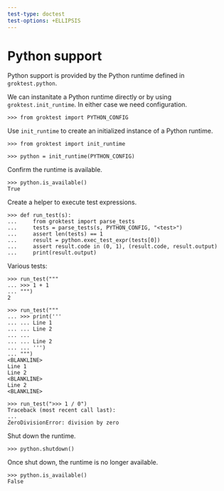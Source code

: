 ```yaml
---
test-type: doctest
test-options: +ELLIPSIS
---
```


# Python support

Python support is provided by the Python runtime defined in
`groktest.python`.

We can instanitate a Python runtime directly or by using
`groktest.init_runtime`. In either case we need configuration.

    >>> from groktest import PYTHON_CONFIG

Use `init_runtime` to create an initialized instance of a Python
runtime.

    >>> from groktest import init_runtime

    >>> python = init_runtime(PYTHON_CONFIG)

Confirm the runtime is available.

    >>> python.is_available()
    True

Create a helper to execute test expressions.

    >>> def run_test(s):
    ...     from groktest import parse_tests
    ...     tests = parse_tests(s, PYTHON_CONFIG, "<test>")
    ...     assert len(tests) == 1
    ...     result = python.exec_test_expr(tests[0])
    ...     assert result.code in (0, 1), (result.code, result.output)
    ...     print(result.output)

Various tests:

    >>> run_test("""
    ... >>> 1 + 1
    ... """)
    2

    >>> run_test("""
    ... >>> print('''
    ... ... Line 1
    ... ... Line 2
    ... ...
    ... ... Line 2
    ... ... ''')
    ... """)
    <BLANKLINE>
    Line 1
    Line 2
    <BLANKLINE>
    Line 2
    <BLANKLINE>

    >>> run_test(">>> 1 / 0")
    Traceback (most recent call last):
    ...
    ZeroDivisionError: division by zero

Shut down the runtime.

    >>> python.shutdown()

Once shut down, the runtime is no longer available.

    >>> python.is_available()
    False
